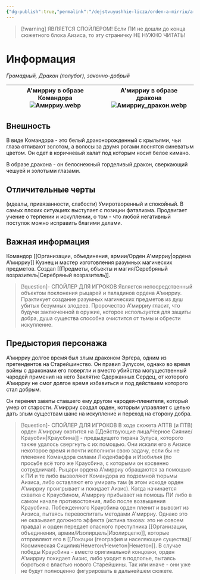 ```yaml
---
{"dg-publish":true,"permalink":"/dejstvuyushhie-licza/orden-a-mirriu/a-mirriu/","dgPassFrontmatter":true}
---
```


> [!warning] ЯВЛЯЕТСЯ СПОЙЛЕРОМ!
> Если ПИ не дошли до конца сюжетного блока Аизиса, то эту страничку НЕ НУЖНО ЧИТАТЬ!
# Информация

*Громадный, Дракон (полубог), законно-добрый*

| А'мирриу в образе Командора<br>![Амирриу.webp](/img/user/%D0%98%D0%B7%D0%BE%D0%B1%D1%80%D0%B0%D0%B6%D0%B5%D0%BD%D0%B8%D1%8F/%D0%90%D0%BC%D0%B8%D1%80%D1%80%D0%B8%D1%83.webp) | А'мирриу в образе дракона<br>![Амирриу_дракон.webp](/img/user/%D0%98%D0%B7%D0%BE%D0%B1%D1%80%D0%B0%D0%B6%D0%B5%D0%BD%D0%B8%D1%8F/%D0%90%D0%BC%D0%B8%D1%80%D1%80%D0%B8%D1%83_%D0%B4%D1%80%D0%B0%D0%BA%D0%BE%D0%BD.webp) |
| ------------------------------------------------ | ----------------------------------------------------- |
## Внешность
В виде Командора - это белый драконорожденный с крыльями, чьи глаза отливают золотом, а волосы за двумя рогами лоснятся синеватым цветом.
Он одет в коричневый халат под которым носит белое кимано.

В образе дракона - он белоснежный горделивый дракон, сверкающий чешуей и золотыми глазами.

## Отличительные черты
(идеалы, привязанности, слабости)
Умиротворенный и спокойный. В самых плохих ситуациях выступает с позиции фатализма.
Продвигает учение о терпении и искуплении, о том - что любой негативный поступок можно исправить благими делами.
## Важная информация
Командор [[Организации, объединения, армии/Орден А'мирриу\|ордена А'мирриу]]
Кузнец и мастер изготовления разумных магических предметов. Создал [[Предметы, объекты и магия/Серебряный возразитель\|Серебряный возразитель]].
> [!question]- СПОЙЛЕР ДЛЯ ИГРОКОВ
> Является непосредственный объектом поклонения рыцарей и паладинов ордена А'мирриу.
> Практикует создание разумных магических предметов из душ убитых безумных злодеев. Пророчество А'мирриу гласит, что будучи заключенной в оружие, которое используется для защиты добра, душа существа способна очистится от тьмы и обрести искупление.

## Предыстория персонажа
А'мирриу долгое время был злым драконом Эргера, одним из претендентов на Старейшинство. Он правил Зулусом, однако во время войны с драконами его повергли и вместо убийства могущественный чародей применил на него Заклятие Сдержанных Сердец, от которого А'мирриу не смог долгое время избавиться и под действием которого стал добрым.

Он перенял заветы ставшего ему другом чародея-пленителя, который умер от старости. А'мирриу создал орден, которым управляет с целью дать злым существам шанс на искупление и переход на сторону добра.
> [!question]- СПОЙЛЕР ДЛЯ ИГРОКОВ
> В ходе сюжета АПТВ (и ПТВ) орден А'мирриу охотится на [[Действующие лица/Черное Сияние/Краусбин\|Краусбина]] - предыдущего тирана Зулуса, которого также удалось свергнуть с их помощью. Они искали его в Аизисе некоторое время и почти исполнили свою задачу, если бы не пленение Командора силами Люденбаффа и Изобилия (по просьбе всё того же Краусбина, с которыми он косвенно сотрудничал).
> Рыцари ордена А'мирриу обращаются за помощью к ПИ и те либо вызволяют Командора из подземной тюрьмы Аизиса, либо оставляют его умирать там (в этом исходе орден А'мирриу проигрывает и покидает Аизис).
> Когда начинается схватка с Краусбином, А'мирриу прибывает на помощь ПИ либо в самом начале противостояния, либо после возвышения Краусбина.
> Побежденного Краусбина орден пленит и вывозит из Аизиса, пытаясь перевоспитать методами А'мирриу. Однако это не оказывает должного эффекта (истина такова: это не совсем правда) и орден передает опасного преступника [[Организации, объединения, армии/Изолирцель\|Изолирцелю]], которые отправляют его в [[Локации (география и населяющие существа)/Космическая Сицилия/Неметон/Неметон\|Неметон]].
> В случае победы Краусбина - вместо оригинальной концовки, орден А'мирриу покидает Аизис, либо уходит в подполье, пытаясь бороться с властью нового Старейшины. Так или иначе - они уже не будут полноценно фигурировать в дальнейшем сюжете.

